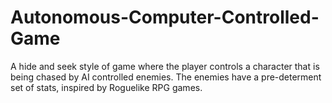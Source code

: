 # Autonomous-Computer-Controlled-Game
A hide and seek style of game where the player controls a character that is being chased by AI controlled enemies. The enemies have a pre-determent set of stats, inspired by Roguelike RPG games.
